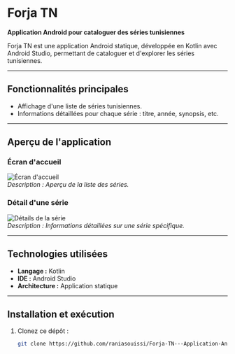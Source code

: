 # Forja TN  
**Application Android pour cataloguer des séries tunisiennes**  

Forja TN est une application Android statique, développée en Kotlin avec Android Studio, permettant de cataloguer et d'explorer les séries tunisiennes.  

---

## Fonctionnalités principales  
- Affichage d'une liste de séries tunisiennes.  
- Informations détaillées pour chaque série : titre, année, synopsis, etc.  


---

## Aperçu de l'application  

### **Écran d'accueil**  
![Écran d'accueil](./assets/pag1)  
*Description : Aperçu de la liste des séries.*  

### **Détail d'une série**  
![Détails de la série](./assets/page5)  
*Description : Informations détaillées sur une série spécifique.*  

---

## Technologies utilisées  
- **Langage :** Kotlin  
- **IDE :** Android Studio  
- **Architecture :** Application statique  

---

## Installation et exécution  
1. Clonez ce dépôt :  
   ```bash  
   git clone https://github.com/raniasouissi/Forja-TN---Application-Android-pour-cataloguer-des-s-ries-tunisiennes.git  
